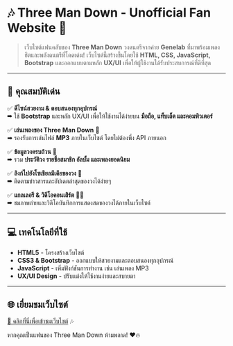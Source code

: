 # 🎶 Three Man Down - Unofficial Fan Website 🎸

> เว็บไซต์แฟนคลับของ **Three Man Down** วงดนตรีจากค่าย **Genelab** ที่มาพร้อมเพลงฮิตและพลังดนตรีที่โดดเด่น! เว็บไซต์นี้สร้างขึ้นโดยใช้ **HTML, CSS, JavaScript, Bootstrap** และออกแบบตามหลัก **UX/UI** เพื่อให้ผู้ใช้งานได้รับประสบการณ์ที่ดีที่สุด

---

## 🌟 คุณสมบัติเด่น

✅ **ดีไซน์สวยงาม & ตอบสนองทุกอุปกรณ์**  
➡ ใช้ **Bootstrap** และหลัก UX/UI เพื่อให้ใช้งานได้ง่ายบน **มือถือ, แท็บเล็ต และคอมพิวเตอร์**  

✅ **เล่นเพลงของ Three Man Down** 🎵  
➡ รองรับการเล่นไฟล์ **MP3** ภายในเว็บไซต์ โดยไม่ต้องพึ่ง API ภายนอก

✅ **ข้อมูลวงครบถ้วน** 📖  
➡ รวม **ประวัติวง รายชื่อสมาชิก อัลบั้ม และเพลงยอดนิยม**

✅ **ลิงก์ไปยังโซเชียลมีเดียของวง** 🔗  
➡ ติดตามข่าวสารและอัปเดตล่าสุดของวงได้ง่ายๆ

✅ **แกลเลอรี & วิดีโอคอนเสิร์ต** 📸🎥  
➡ ชมภาพถ่ายและวิดีโอบันทึกการแสดงสดของวงได้ภายในเว็บไซต์

---

## 💻 เทคโนโลยีที่ใช้

- **HTML5** - โครงสร้างเว็บไซต์
- **CSS3 & Bootstrap** - ออกแบบให้สวยงามและตอบสนองทุกอุปกรณ์
- **JavaScript** - เพิ่มฟังก์ชันการทำงาน เช่น เล่นเพลง MP3
- **UX/UI Design** - ปรับแต่งให้ใช้งานง่ายและสบายตา

---

## 🌐 เยี่ยมชมเว็บไซต์

[🚀 คลิกที่นี่เพื่อเข้าชมเว็บไซต์](https://mindenry.github.io/TMD) 🎶

หากคุณเป็นแฟนของ Three Man Down ห้ามพลาด! ❤️🔥